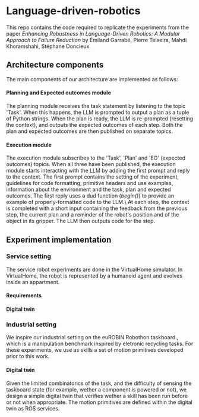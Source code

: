 # Language-driven-robotics
This repo contains the code required to replicate the experiments from the paper _Enhancing Robustness in Language-Driven Robotics: A Modular Approach to Failure Reduction_ by Émiland Garrabé, Pierre Teixeira, Mahdi Khoramshahi, Stéphane Doncieux.

## Architecture components
The main components of our architecture are implemented as follows:

#### Planning and Expected outcomes module
The planning module receives the task statement by listening to the topic 'Task'. When this happens, the LLM is prompted to output a plan as a tuple of Python strings. When the plan is ready, the LLM is re-prompted (resetting the context), and outputs the expected outcomes of each step. Both the plan and expected outcomes are then published on separate topics.

#### Execution module
The execution module subscribes to the 'Task', 'Plan' and 'EO' (expected outcomes) topics. When all three have been published, the execution module starts interacting with the LLM by adding the first prompt and reply to the context. The first prompt contains the setting of the experiment, guidelines for code formatting, primitive headers and use examples, information about the environment and the task, plan and expected outcomes. The first reply uses a dud function (_begin()_) to provide an example of properly-formatted code to the LLM.\\
At each step, the context is completed with a short input containing the feedback from the previous step, the current plan and a reminder of the robot's position and of the object in its gripper. The LLM then outputs code for the step.

## Experiment implementation
### Service setting
The service robot experiments are done in the VirtualHome simulator. In VirtualHome, the robot is represented by a humanoid agent and evolves inside an appartment. 

#### Requirements


#### Digital twin


### Industrial setting
We inspire our industrial setting on the euROBIN Robothon taskboard., which is a manipulation benchmark inspired by eletronic recycling tasks. For these experiments, we use as skills a set of motion primitives developed prior to this work.

#### Digital twin
Given the limited combinatorics of the task, and the difficulty of sensing the taskboard state (for example, wether a component is powered or not), we design a simple digital twin that verifies wether a skill has been run before or not when appropriate. The motion primitives are defined within the digital twin as ROS services.
